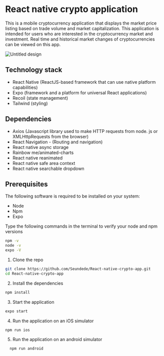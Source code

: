 # React native crypto application

This is a mobile cryptocurrency application  that displays the  market price listing based on trade volume and market capitalization. This application is intended for users who are interested in the cryptocurrency market and investment.  Real time and historical market changes of cryptocurrencies can be viewed on this app.

![Untitled design](https://user-images.githubusercontent.com/63148200/184143012-2b39784d-c797-4152-b742-c93cd72535f8.png)


## Technology stack
- React Native (ReactJS-based framework that can use native platform capabilities)
- Expo (framework and a platform for universal React applications)
- Recoil (state management)
- Tailwind (styling)

## Dependencies

- Axios (Javascript library used to make HTTP requests from node. js or XMLHttpRequests from the browser)
- React Navigation - (Routing and navigation)
- React native async storage
- Rainbow me/animated-charts
- React native reanimated
- React native safe area context
- React native searchable dropdown

## Prerequisites

The following software is required to be installed on your system:
- Node 
- Npm 
- Expo

Type the following commands in the terminal to verify your node and npm versions
```bash
npm -v
node -v
expo -V
```
1. Clone the repo
```bash
git clone https://github.com/Seundede/React-native-crypto-app.git
cd React-native-crypto-app
```
2. Install the dependencies
```bash
npm install
```
3. Start the application
```bash
expo start
```
4. Run the application on an iOS simulator
```bash
npm run ios
```
5. Run the application on an android simulator
```bash
  npm run android
```

